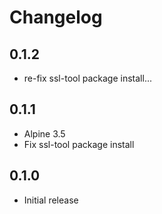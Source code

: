 # Changelog

## 0.1.2
  - re-fix ssl-tool package install...

## 0.1.1
  - Alpine 3.5
  - Fix ssl-tool package install

## 0.1.0
  - Initial release
